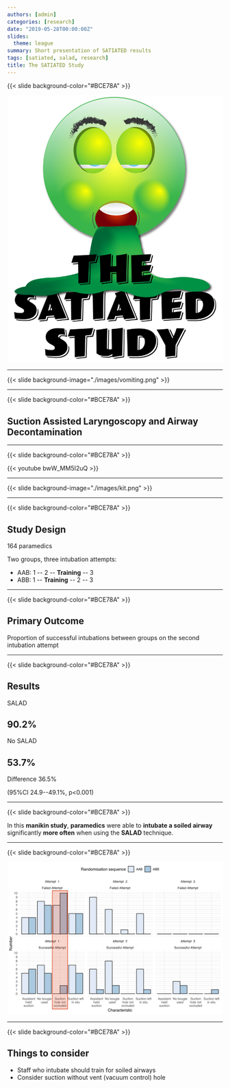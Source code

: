 ```yaml
---
authors: [admin]
categories: [research]
date: "2019-05-28T00:00:00Z"
slides:
  theme: league
summary: Short presentation of SATIATED results
tags: [satiated, salad, research]
title: The SATIATED Study
---
```

{{< slide background-color="#BCE78A" >}}


![png](./images/logo.png)

---

{{< slide background-image="./images/vomiting.png" >}}

--- 

{{< slide background-color="#BCE78A" >}}
## Suction Assisted Laryngoscopy and Airway Decontamination 

---

{{< slide background-color="#BCE78A" >}}

{{< youtube bwW_MM5I2uQ >}}

---

{{< slide background-image="./images/kit.png" >}}


---

{{< slide background-color="#BCE78A" >}}
## Study Design

164 paramedics

Two groups, three intubation attempts:

+ AAB: 1 -- 2 -- **Training** -- 3
+ ABB: 1 -- **Training** -- 2 -- 3


---

{{< slide background-color="#BCE78A" >}}
## Primary Outcome

Proportion of successful intubations between groups on the second intubation attempt

---

{{< slide background-color="#BCE78A" >}}

## Results

<div class="container">

<div class="col">
 <p>SALAD</p>
 <h2>90.2%</h2>
</div>

<div class="col">
  <p>No SALAD</p>
 <h2>53.7%</h2>
</div>
</div>

Difference 36.5%

(95%CI 24.9--49.1%, p<0.001)

---

{{< slide background-color="#BCE78A" >}}

In this **manikin study**, **paramedics** were able to **intubate a soiled airway** significantly **more often** when using the **SALAD** technique.

---

{{< slide background-color="#BCE78A" >}}

![png](./images/extras.png) 

---

{{< slide background-color="#BCE78A" >}}

## Things to consider

+ Staff who intubate should train for soiled airways
+ Consider suction without vent (vacuum control) hole
